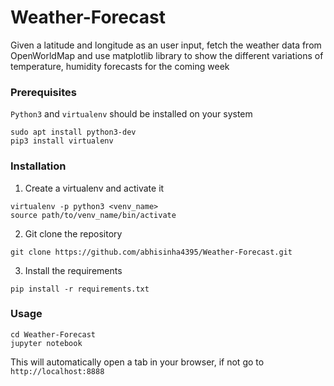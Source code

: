 # Weather-Forecast
Given a latitude and longitude as an user input, fetch the weather data from OpenWorldMap and use matplotlib library to show the different variations of temperature, humidity forecasts for the coming week


### Prerequisites
```Python3``` and ```virtualenv``` should be installed on your system

```
sudo apt install python3-dev
pip3 install virtualenv
```

### Installation
1. Create a virtualenv and activate it 
```
virtualenv -p python3 <venv_name>
source path/to/venv_name/bin/activate
```
2. Git clone the repository
```
git clone https://github.com/abhisinha4395/Weather-Forecast.git
```
3. Install the requirements
```
pip install -r requirements.txt
```

### Usage
```
cd Weather-Forecast
jupyter notebook
```

This will automatically open a tab in your browser, if not go to ```http://localhost:8888```
